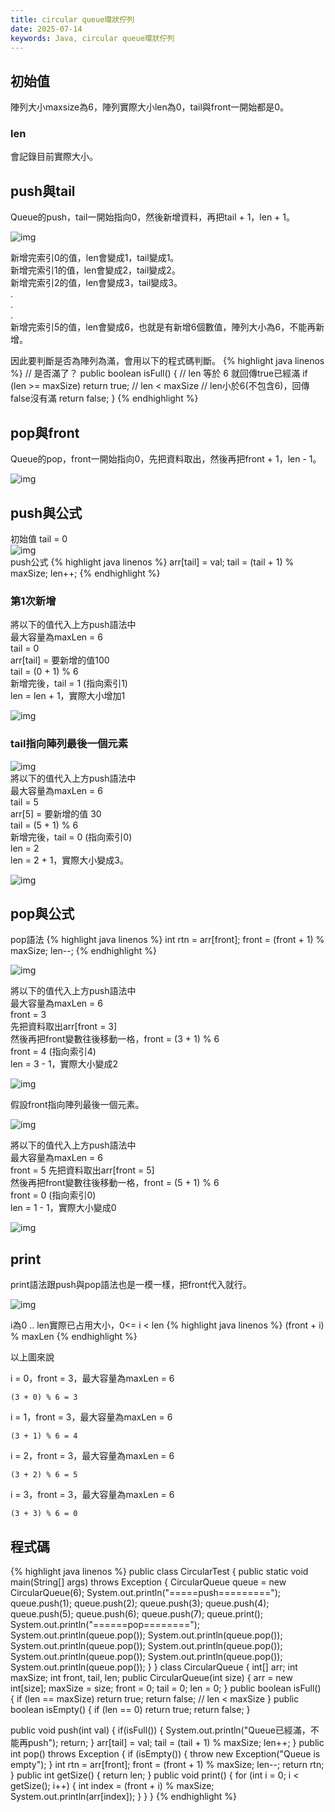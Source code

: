```yaml
---
title: circular queue環狀佇列
date: 2025-07-14
keywords: Java, circular queue環狀佇列
---
```

## 初始值
陣列大小maxsize為6，陣列實際大小len為0，tail與front一開始都是0。

### len
會記錄目前實際大小。

## push與tail
Queue的push，tail一開始指向0，然後新增資料，再把tail \+ 1，len \+ 1。<br>

![img]({{site.imgurl}}/java_datastruct/circular_push.gif) <br>

新增完索引0的值，len會變成1，tail變成1。<br>
新增完索引1的值，len會變成2，tail變成2。<br>
新增完索引2的值，len會變成3，tail變成3。<br>
.<br>
.<br>
.<br>
新增完索引5的值，len會變成6，也就是有新增6個數值，陣列大小為6，不能再新增。<br>

因此要判斷是否為陣列為滿，會用以下的程式碼判斷。
{% highlight java linenos %}
// 是否滿了？
public boolean isFull() {
  // len 等於 6 就回傳true已經滿
  if (len >= maxSize) return true;
  // len < maxSize 
  // len小於6(不包含6)，回傳false沒有滿
  return false;
}
{% endhighlight %}

## pop與front
Queue的pop，front一開始指向0，先把資料取出，然後再把front \+ 1，len \- 1。<br>

![img]({{site.imgurl}}/java_datastruct/circular_pop.gif)

## push與公式
初始值 tail = 0<br>
![img]({{site.imgurl}}/java_datastruct/circular_tail1.png)
<br>
push公式
{% highlight java linenos %}
arr[tail] = val;
tail = (tail + 1) % maxSize;
len++;
{% endhighlight %}

### 第1次新增<br>
將以下的值代入上方push語法中<br>
最大容量為maxLen = 6<br>
tail = 0<br>
arr[tail] = 要新增的值100<br>
tail = (0 + 1) % 6<br>
新增完後，tail = 1 (指向索引1)<br>
len = len + 1，實際大小增加1<br>

![img]({{site.imgurl}}/java_datastruct/circular_tail2.png)

### tail指向陣列最後一個元素
![img]({{site.imgurl}}/java_datastruct/circular_tail3.png)
<br>
將以下的值代入上方push語法中<br>
最大容量為maxLen = 6<br>
tail = 5<br>
arr[5] = 要新增的值 30<br>
tail = (5 + 1) % 6<br>
新增完後，tail = 0 (指向索引0)<br>
len = 2<br>
len = 2 + 1，實際大小變成3。<br>

![img]({{site.imgurl}}/java_datastruct/circular_tail4.png)

## pop與公式
pop語法
{% highlight java linenos %}
int rtn = arr[front];
front = (front + 1) % maxSize;
len--;
{% endhighlight %}

![img]({{site.imgurl}}/java_datastruct/circular_front1.png)

將以下的值代入上方push語法中<br>
最大容量為maxLen = 6<br>
front = 3<br>
先把資料取出arr[front = 3]<br>
然後再把front變數往後移動一格，front = (3 + 1) % 6<br>
front = 4 (指向索引4)<br>
len = 3 - 1，實際大小變成2<br>

![img]({{site.imgurl}}/java_datastruct/circular_front2.png)


假設front指向陣列最後一個元素。

![img]({{site.imgurl}}/java_datastruct/circular_front3.png)

將以下的值代入上方push語法中<br>
最大容量為maxLen = 6<br>
front = 5
先把資料取出arr[front = 5]<br>
然後再把front變數往後移動一格，front = (5 + 1) % 6<br>
front = 0 (指向索引0)<br>
len = 1 - 1，實際大小變成0<br>

![img]({{site.imgurl}}/java_datastruct/circular_front4.png)

## print
print語法跟push與pop語法也是一模一樣，把front代入就行。

![img]({{site.imgurl}}/java_datastruct/circular_print.png)

i為0 .. len實際已占用大小，0<= i < len
{% highlight java linenos %}
(front + i) % maxLen
{% endhighlight %}

以上圖來說

i = 0，front = 3，最大容量為maxLen = 6
```
(3 + 0) % 6 = 3
```

i = 1，front = 3，最大容量為maxLen = 6
```
(3 + 1) % 6 = 4
```

i = 2，front = 3，最大容量為maxLen = 6
```
(3 + 2) % 6 = 5
```

i = 3，front = 3，最大容量為maxLen = 6
```
(3 + 3) % 6 = 0
```

## 程式碼
{% highlight java linenos %}
public class CircularTest {
  public static void main(String[] args) throws Exception {
    CircularQueue queue = new CircularQueue(6);
    System.out.println("=====push=========");
    queue.push(1);
    queue.push(2);
    queue.push(3);
    queue.push(4);
    queue.push(5);
    queue.push(6);
    queue.push(7);
    queue.print();
    System.out.println("======pop========");
    System.out.println(queue.pop());
    System.out.println(queue.pop());
    System.out.println(queue.pop());
    System.out.println(queue.pop());
    System.out.println(queue.pop());
    System.out.println(queue.pop());
    System.out.println(queue.pop());
  }
}
class CircularQueue {
  int[] arr;
  int maxSize;
  int front, tail, len;
  public CircularQueue(int size) {
    arr = new int[size];
    maxSize = size;
    front = 0;
    tail = 0;
    len = 0;
  }
  public boolean isFull() {
    if (len == maxSize) return true;
    return false; // len < maxSize
  }
  public boolean isEmpty() {
    if (len == 0) return true;
    return false;
  }

  public void push(int val) {
    if(isFull()) {
      System.out.println("Queue已經滿，不能再push");
      return;
    }
    arr[tail] = val;
    tail = (tail + 1) % maxSize;
    len++;
  }
  public int pop() throws Exception {
    if (isEmpty()) {
      throw new Exception("Queue is empty");
    }
    int rtn = arr[front];
    front = (front + 1) % maxSize;
    len--;
    return rtn;
  }
  public int getSize() {
    return len;
  }
  public void print() {
    for (int i = 0; i < getSize(); i++) {
      int index = (front + i) % maxSize;
      System.out.println(arr[index]);
    }
  }
}
{% endhighlight %}